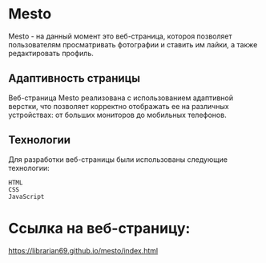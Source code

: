 # Mesto

Mesto - на данный момент это веб-страница, котороя позволяет пользователям просматривать фотографии и ставить им лайки, а также редактировать профиль.



## Адаптивность страницы

Веб-страница Mesto реализована с использованием адаптивной верстки, что позволяет корректно отображать ее на различных устройствах: от больших мониторов до мобильных телефонов.

## Технологии

Для разработки веб-страницы были использованы следующие технологии:

    HTML
    CSS
    JavaScript

# Ссылка на веб-страницу: 

https://librarian69.github.io/mesto/index.html 